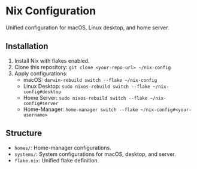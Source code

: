 # Nix Configuration

Unified configuration for macOS, Linux desktop, and home server.

## Installation
1. Install Nix with flakes enabled.
2. Clone this repository: `git clone <your-repo-url> ~/nix-config`
3. Apply configurations:
   - macOS: `darwin-rebuild switch --flake ~/nix-config`
   - Linux Desktop: `sudo nixos-rebuild switch --flake ~/nix-config#desktop`
   - Home Server: `sudo nixos-rebuild switch --flake ~/nix-config#server`
   - Home-Manager: `home-manager switch --flake ~/nix-config#<your-username>`

## Structure
- `homes/`: Home-manager configurations.
- `systems/`: System configurations for macOS, desktop, and server.
- `flake.nix`: Unified flake definition.
